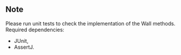 ## Note
Please run unit tests to check the implementation of the Wall methods.<br>
Required dependencies:
- JUnit,
- AssertJ.


